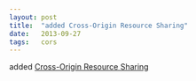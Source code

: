 ```yaml
---
layout: post
title:  "added Cross-Origin Resource Sharing"
date:   2013-09-27
tags:   cors
---
```


added [Cross-Origin Resource Sharing](/spec/cors)

